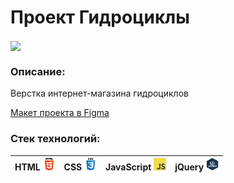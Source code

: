 # Проект Гидроциклы

<kbd><img width="900" align="center" src="http://bgfons.com/uploads/carbon/carbon_texture1882.jpg"></kbd>

### Описание:

Верстка интернет-магазина гидроциклов

[Макет проекта в Figma](https://www.figma.com/file/06Wtb2sNAylc3AVG8HL5pl/gidrotsikly?type=design&node-id=0%3A1&mode=design&t=qzftzjoOmp3nUrHm-1 'ссылка на макет')

### Стек технологий:

| HTML <code><img  height="20"  src="https://raw.githubusercontent.com/github/explore/80688e429a7d4ef2fca1e82350fe8e3517d3494d/topics/html/html.png"></code> | CSS <code><img  height="20"  src="https://raw.githubusercontent.com/github/explore/80688e429a7d4ef2fca1e82350fe8e3517d3494d/topics/css/css.png"></code> | JavaScript <code><img  height="20"  src="https://raw.githubusercontent.com/github/explore/80688e429a7d4ef2fca1e82350fe8e3517d3494d/topics/javascript/javascript.png"></code> | jQuery <code><img  height="20"  src="./jquery-icon.png"></code> |
| ---------------------------------------------------------------------------------------------------------------------------------------------------------- | ------------------------------------------------------------------------------------------------------------------------------------------------------- | ---------------------------------------------------------------------------------------------------------------------------------------------------------------------------- | --------------------------------------------------------------- |
